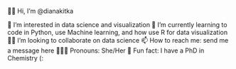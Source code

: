 👋🏻 Hi, I’m @dianakitka

👀 I’m interested in data science and visualization
🌱 I’m currently learning to code in Python, use Machine learning, and how use R for data visualization
⛓️‍💥 I’m looking to collaborate on data science 
📫 How to reach me: send me a message here 
🧚🏼‍♀️ Pronouns: She/Her
💫 Fun fact: I have a PhD in Chemistry (: 

<!---
dianakitka/dianakitka is a ✨ special ✨ repository because its `README.md` (this file) appears on your GitHub profile.
You can click the Preview link to take a look at your changes.
--->
